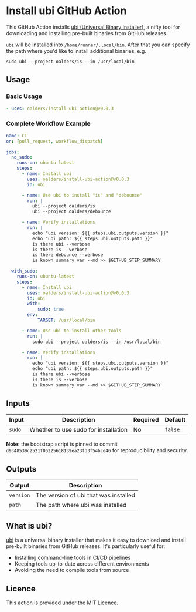 # Install ubi GitHub Action

This GitHub Action installs [ubi (Universal Binary
Installer)](https://github.com/houseabsolute/ubi), a nifty tool for downloading
and installing pre-built binaries from GitHub releases.

`ubi` will be installed into `/home/runner/.local/bin`. After that you can specify the
path where you'd like to install additional binaries. e.g.

```shell
sudo ubi --project oalders/is --in /usr/local/bin
```

## Usage

### Basic Usage

```yaml
- uses: oalders/install-ubi-action@v0.0.3
```

### Complete Workflow Example

```yaml
name: CI
on: [pull_request, workflow_dispatch]

jobs:
  no_sudo:
    runs-on: ubuntu-latest
    steps:
      - name: Install ubi
        uses: oalders/install-ubi-action@v0.0.3
        id: ubi

      - name: Use ubi to install "is" and "debounce"
        run: |
          ubi --project oalders/is
          ubi --project oalders/debounce

      - name: Verify installations
        run: |
          echo "ubi version: ${{ steps.ubi.outputs.version }}"
          echo "ubi path: ${{ steps.ubi.outputs.path }}"
          is there ubi --verbose
          is there is --verbose
          is there debounce --verbose
          is known summary var --md >> $GITHUB_STEP_SUMMARY

  with_sudo:
    runs-on: ubuntu-latest
    steps:
      - name: Install ubi
        uses: oalders/install-ubi-action@v0.0.3
        id: ubi
        with:
            sudo: true
        env:
            TARGET: /usr/local/bin

      - name: Use ubi to install other tools
        run: |
          sudo ubi --project oalders/is --in /usr/local/bin

      - name: Verify installations
        run: |
          echo "ubi version: ${{ steps.ubi.outputs.version }}"
          echo "ubi path: ${{ steps.ubi.outputs.path }}"
          is there ubi --verbose
          is there is --verbose
          is known summary var --md >> $GITHUB_STEP_SUMMARY
```

## Inputs

| Input | Description | Required | Default |
|-------|-------------|----------|---------|
| `sudo` | Whether to use sudo for installation | No | `false` |

**Note:** the bootstrap script is pinned to commit
`d9348539c2521f05225618139ea23fd3f54bce46` for reproducibility and security.

## Outputs

| Output | Description |
|--------|-------------|
| `version` | The version of ubi that was installed |
| `path` | The path where ubi was installed |

## What is ubi?

[ubi](https://github.com/houseabsolute/ubi) is a universal binary installer
that makes it easy to download and install pre-built binaries from GitHub
releases. It's particularly useful for:

- Installing command-line tools in CI/CD pipelines
- Keeping tools up-to-date across different environments
- Avoiding the need to compile tools from source

## Licence

This action is provided under the MIT Licence.
